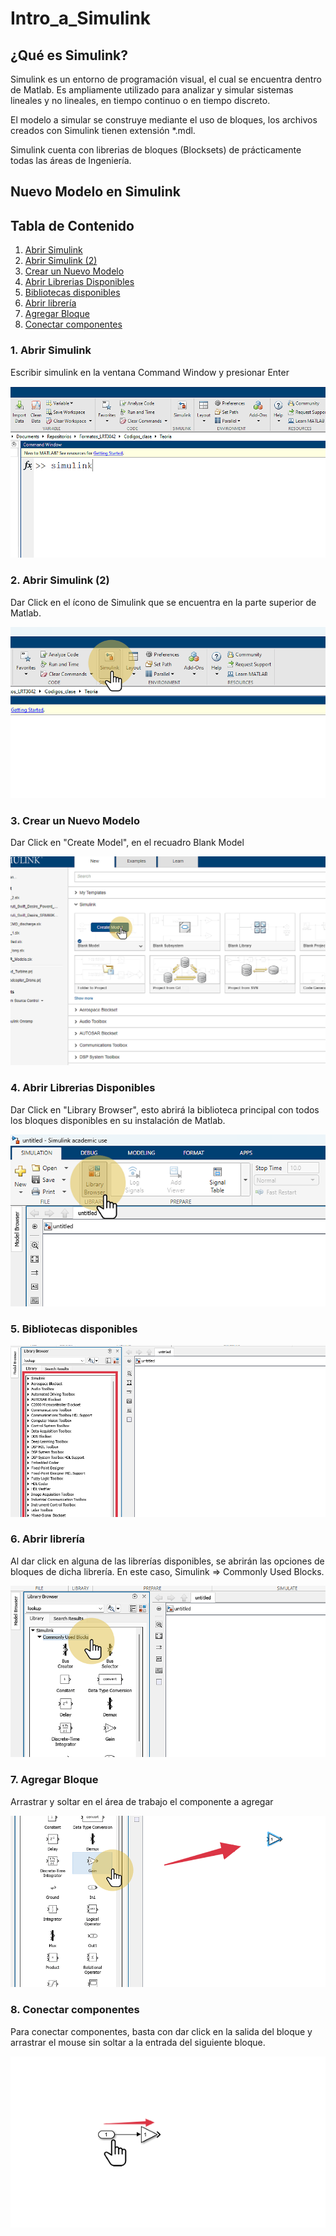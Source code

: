 # Intro_a_Simulink
## ¿Qué es Simulink?
Simulink es un entorno de programación visual, el cual se encuentra dentro de Matlab.
Es ampliamente utilizado para analizar y simular sistemas lineales y no lineales, en tiempo continuo o en tiempo discreto.

El modelo a simular se construye mediante el uso de bloques, los archivos creados con Simulink tienen extensión *.mdl.

Simulink cuenta con librerias de bloques (Blocksets) de prácticamente todas las áreas de Ingeniería.

## Nuevo Modelo en Simulink


## Tabla de Contenido
1. [Abrir Simulink](#z-KOxsxKy1rTNQWzRm-p4)
2. [Abrir Simulink (2)](#U3SA-Ty6n-6_Z1qeCqsqD)
3. [Crear un Nuevo Modelo](#ZGZ2IfP0d2yP_H7-mdw43)
4. [Abrir Librerias Disponibles](#onrMfHBDhaK-Za8Hf8bLw)
5. [Bibliotecas disponibles](#O4CtIe66kGsNzpjHo8wG2)
6. [Abrir librería](#pbRwCULhI3uxaj-60PKJg)
7. [Agregar Bloque](#wlCdPhKXnTQKjmJ7JqA4q)
8. [Conectar componentes](#_mF98E3nCYNHfg5lZaog8)

### 1. Abrir Simulink <a name="z-KOxsxKy1rTNQWzRm-p4"></a>
Escribir simulink en la ventana Command Window y presionar Enter

![Abrir Simulink](media/step-0.png)


### 2. Abrir Simulink (2) <a name="U3SA-Ty6n-6_Z1qeCqsqD"></a>
Dar Click en el ícono de Simulink que se encuentra en la parte superior de Matlab.

![Abrir Simulink (2)](media/step-1.png)


### 3. Crear un Nuevo Modelo <a name="ZGZ2IfP0d2yP_H7-mdw43"></a>
Dar Click en "Create Model", en el recuadro Blank Model

![Crear un Nuevo Modelo](media/step-2.png)


### 4. Abrir Librerias Disponibles <a name="onrMfHBDhaK-Za8Hf8bLw"></a>
Dar Click en "Library Browser", esto abrirá la biblioteca principal con todos los bloques disponibles en su instalación de Matlab.

![Abrir Librerias Disponibles](media/step-3.png)


### 5. Bibliotecas disponibles <a name="O4CtIe66kGsNzpjHo8wG2"></a>

![Bibliotecas disponibles](media/step-4.png)


### 6. Abrir librería <a name="pbRwCULhI3uxaj-60PKJg"></a>
Al dar click en alguna de las librerías disponibles, se abrirán las opciones de bloques de dicha librería. En este caso, Simulink => Commonly Used Blocks.

![Abrir librería](media/step-5.png)


### 7. Agregar Bloque <a name="wlCdPhKXnTQKjmJ7JqA4q"></a>
Arrastrar y soltar en el área de trabajo el componente a agregar

![Agregar Bloque](media/step-6.png)


### 8. Conectar componentes <a name="_mF98E3nCYNHfg5lZaog8"></a>
Para conectar componentes, basta con dar click en la salida del bloque y arrastrar el mouse sin soltar a la entrada del siguiente bloque.

![Conectar componentes](media/step-7.png)



